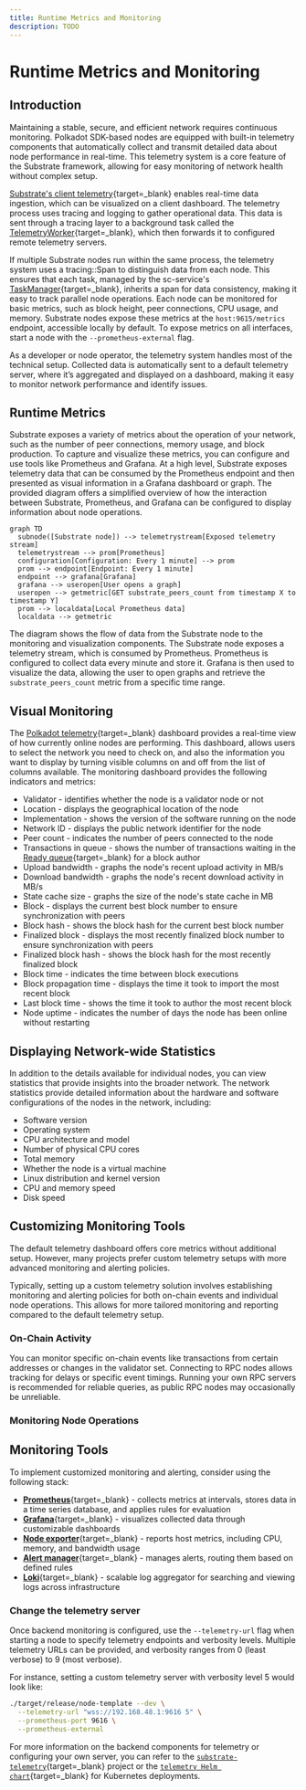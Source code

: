 ```yaml
---
title: Runtime Metrics and Monitoring
description: TODO
---
```


# Runtime Metrics and Monitoring

## Introduction

Maintaining a stable, secure, and efficient network requires continuous monitoring. Polkadot SDK-based nodes are equipped with built-in telemetry components that automatically collect and transmit detailed data about node performance in real-time. This telemetry system is a core feature of the Substrate framework, allowing for easy monitoring of network health without complex setup.

[Substrate's client telemetry](https://paritytech.github.io/polkadot-sdk/master/sc_telemetry/index.html){target=\_blank} enables real-time data ingestion, which can be visualized on a client dashboard. The telemetry process uses tracing and logging to gather operational data. This data is sent through a tracing layer to a background task called the [TelemetryWorker](https://paritytech.github.io/polkadot-sdk/master/sc_telemetry/struct.TelemetryWorker.html){target=\_blank}, which then forwards it to configured remote telemetry servers.

If multiple Substrate nodes run within the same process, the telemetry system uses a tracing::Span to distinguish data from each node. This ensures that each task, managed by the sc-service's [TaskManager](https://paritytech.github.io/polkadot-sdk/master/sc_service/struct.TaskManager.html){target=\_blank}, inherits a span for data consistency, making it easy to track parallel node operations. Each node can be monitored for basic metrics, such as block height, peer connections, CPU usage, and memory. Substrate nodes expose these metrics at the `host:9615/metrics` endpoint, accessible locally by default. To expose metrics on all interfaces, start a node with the `--prometheus-external` flag.

As a developer or node operator, the telemetry system handles most of the technical setup. Collected data is automatically sent to a default telemetry server, where it’s aggregated and displayed on a dashboard, making it easy to monitor network performance and identify issues.

## Runtime Metrics

Substrate exposes a variety of metrics about the operation of your network, such as the number of peer connections, memory usage, and block production. To capture and visualize these metrics, you can configure and use tools like Prometheus and Grafana. At a high level, Substrate exposes telemetry data that can be consumed by the Prometheus endpoint and then presented as visual information in a Grafana dashboard or graph. The provided diagram offers a simplified overview of how the interaction between Substrate, Prometheus, and Grafana can be configured to display information about node operations.

```mermaid
graph TD
  subnode([Substrate node]) --> telemetrystream[Exposed telemetry stream]
  telemetrystream --> prom[Prometheus]
  configuration[Configuration: Every 1 minute] --> prom
  prom --> endpoint[Endpoint: Every 1 minute]
  endpoint --> grafana[Grafana]
  grafana --> useropen[User opens a graph]
  useropen --> getmetric[GET substrate_peers_count from timestamp X to timestamp Y]
  prom --> localdata[Local Prometheus data]
  localdata --> getmetric
```

The diagram shows the flow of data from the Substrate node to the monitoring and visualization components. The Substrate node exposes a telemetry stream, which is consumed by Prometheus. Prometheus is configured to collect data every minute and store it. Grafana is then used to visualize the data, allowing the user to open graphs and retrieve the `substrate_peers_count` metric from a specific time range.

## Visual Monitoring

The [Polkadot telemetry](https://telemetry.polkadot.io/){target=\_blank} dashboard provides a real-time view of how currently online nodes are performing. This dashboard, allows users to select the network you need to check on, and also the information you want to display by turning visible columns on and off from the list of columns available. The monitoring dashboard provides the following indicators and metrics:

- Validator - identifies whether the node is a validator node or not
- Location - displays the geographical location of the node
- Implementation - shows the version of the software running on the node
- Network ID - displays the public network identifier for the node
- Peer count - indicates the number of peers connected to the node
- Transactions in queue - shows the number of transactions waiting in the [Ready queue](https://paritytech.github.io/polkadot-sdk/master/sc_transaction_pool_api/enum.TransactionStatus.html#variant.Ready){target=\_blank} for a block author
- Upload bandwidth - graphs the node's recent upload activity in MB/s
- Download bandwidth - graphs the node's recent download activity in MB/s
- State cache size - graphs the size of the node's state cache in MB
- Block - displays the current best block number to ensure synchronization with peers
- Block hash - shows the block hash for the current best block number
- Finalized block - displays the most recently finalized block number to ensure synchronization with peers
- Finalized block hash - shows the block hash for the most recently finalized block
- Block time - indicates the time between block executions
- Block propagation time - displays the time it took to import the most recent block
- Last block time - shows the time it took to author the most recent block
- Node uptime - indicates the number of days the node has been online without restarting

## Displaying Network-wide Statistics

In addition to the details available for individual nodes, you can view statistics that provide insights into the broader network. The network statistics provide detailed information about the hardware and software configurations of the nodes in the network, including:

- Software version
- Operating system
- CPU architecture and model
- Number of physical CPU cores
- Total memory
- Whether the node is a virtual machine
- Linux distribution and kernel version
- CPU and memory speed
- Disk speed

## Customizing Monitoring Tools

The default telemetry dashboard offers core metrics without additional setup. However, many projects prefer custom telemetry setups with more advanced monitoring and alerting policies.

Typically, setting up a custom telemetry solution involves establishing monitoring and alerting policies for both on-chain events and individual node operations. This allows for more tailored monitoring and reporting compared to the default telemetry setup.

### On-Chain Activity

You can monitor specific on-chain events like transactions from certain addresses or changes in the validator set. Connecting to RPC nodes allows tracking for delays or specific event timings. Running your own RPC servers is recommended for reliable queries, as public RPC nodes may occasionally be unreliable.

### Monitoring Node Operations

## Monitoring Tools

To implement customized monitoring and alerting, consider using the following stack:

- [**Prometheus**](https://prometheus.io/){target=\_blank} - collects metrics at intervals, stores data in a time series database, and applies rules for evaluation
- [**Grafana**](https://grafana.com/){target=\_blank} - visualizes collected data through customizable dashboards
- [**Node exporter**](https://github.com/prometheus/node_exporter){target=\_blank} - reports host metrics, including CPU, memory, and bandwidth usage
- [**Alert manager**](https://github.com/prometheus/alertmanager){target=\_blank} - manages alerts, routing them based on defined rules
- [**Loki**](https://github.com/grafana/loki){target=\_blank} - scalable log aggregator for searching and viewing logs across infrastructure

### Change the telemetry server

Once backend monitoring is configured, use the `--telemetry-url` flag when starting a node to specify telemetry endpoints and verbosity levels. Multiple telemetry URLs can be provided, and verbosity ranges from 0 (least verbose) to 9 (most verbose).

For instance, setting a custom telemetry server with verbosity level 5 would look like:

```bash
./target/release/node-template --dev \
  --telemetry-url "wss://192.168.48.1:9616 5" \
  --prometheus-port 9616 \
  --prometheus-external
```

For more information on the backend components for telemetry or configuring your own server, you can refer to the [`substrate-telemetry`](https://github.com/paritytech/substrate-telemetry){target=\_blank} project or the [`telemetry Helm chart`](https://github.com/paritytech/helm-charts/blob/main/charts/substrate-telemetry/README.md){target=\_blank} for Kubernetes deployments.